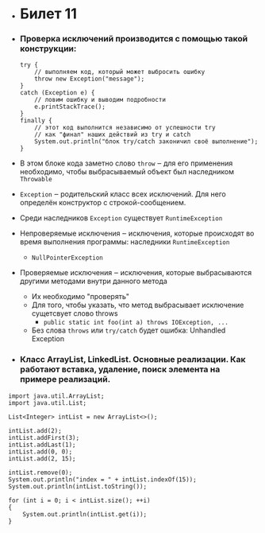 - # Билет 11 
- ### Проверка исключений производится с помощью такой конструкции:
    ```
    try {
        // выполняем код, который может выбросить ошибку
        throw new Exception("message");
    } 
    catch (Exception e) {
        // ловим ошибку и выводим подробности
        e.printStackTrace();
    } 
    finally {
        // этот код выполнится независимо от успешности try
        // как "финал" наших действий из try и catch
        System.out.println("блок try/catch законичил своё выполнение");
    }
    ```
- В этом блоке кода заметно слово `throw` ‒ для его применения необходимо, чтобы выбрасываемый объект был наследником `Throwable`
- `Exception` ‒ родительский класс всех исключений. Для него определён конструктор с строкой-сообщением.
- Среди наследников `Exception` существует `RuntimeException`
- Непроверяемые исключения ‒ исключения, которые происходят во время выполнения программы: наследники `RuntimeException`
    - `NullPointerException`
- Проверяемые исключения ‒ исключения, которые выбрасываются другими методами внутри данного метода
    - Их необходимо "проверять"
    - Для того, чтобы указать, что метод выбрасывает исключение сущетсвует слово throws
        - `public static int foo(int a) throws IOException, ... `
    - Без слова `throws` или `try/catch` будет ошибка: Unhandled Exception


- ### Класс ArrayList, LinkedList. Основные реализации. Как работают вставка, удаление, поиск элемента на примере реализаций.
```
import java.util.ArrayList;
import java.util.List;
```
```
List<Integer> intList = new ArrayList<>();

intList.add(2);
intList.addFirst(3);
intList.addLast(1);
intList.add(0, 0);
intList.add(2, 15);

intList.remove(0);
System.out.println("index = " + intList.indexOf(15));
System.out.println(intList.toString());

for (int i = 0; i < intList.size(); ++i)
{
    System.out.println(intList.get(i));
}
```
